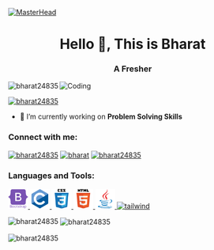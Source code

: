 [![MasterHead](https://drive.google.com/file/d/1O_VboAFLxdrafb1G-xeyHZeaJdsqhm4a/view?usp=sharing)](https://bharat24835.io)
<h1 align="center">Hello 👋, This is Bharat</h1>
<h3 align="center">A Fresher</h3>
<img border-radius=50%  align="right"alt="Coding"width="400"src="https://e7.pngegg.com/pngimages/740/255/png-clipart-magnifying-child-hand-thumbnail.png">


<p align="left"> <img src="https://komarev.com/ghpvc/?username=bharat24835&label=Profile%20views&color=0e75b6&style=flat" alt="bharat24835" /> </p>

<p align="left"> <a href="https://twitter.com/bharat24835" target="blank"><img src="https://img.shields.io/twitter/follow/bharat24835?logo=twitter&style=for-the-badge" alt="bharat24835" /></a> </p>

- 🔭 I’m currently working on **Problem Solving Skills**

<h3 align="left">Connect with me:</h3>
<p align="left">
<a href="https://twitter.com/bharat24835" target="blank"><img align="center" src="https://raw.githubusercontent.com/rahuldkjain/github-profile-readme-generator/master/src/images/icons/Social/twitter.svg" alt="bharat24835" height="30" width="40" /></a>
<a href="https://linkedin.com/in/bharat" target="blank"><img align="center" src="https://raw.githubusercontent.com/rahuldkjain/github-profile-readme-generator/master/src/images/icons/Social/linked-in-alt.svg" alt="bharat" height="30" width="40" /></a>
<a href="https://www.leetcode.com/bharat24835" target="blank"><img align="center" src="https://raw.githubusercontent.com/rahuldkjain/github-profile-readme-generator/master/src/images/icons/Social/leet-code.svg" alt="bharat24835" height="30" width="40" /></a>
</p>

<h3 align="left">Languages and Tools:</h3>
<p align="left"> <a href="https://getbootstrap.com" target="_blank" rel="noreferrer"> <img src="https://raw.githubusercontent.com/devicons/devicon/master/icons/bootstrap/bootstrap-plain-wordmark.svg" alt="bootstrap" width="40" height="40"/> </a> <a href="https://www.cprogramming.com/" target="_blank" rel="noreferrer"> <img src="https://raw.githubusercontent.com/devicons/devicon/master/icons/c/c-original.svg" alt="c" width="40" height="40"/> </a> <a href="https://www.w3schools.com/css/" target="_blank" rel="noreferrer"> <img src="https://raw.githubusercontent.com/devicons/devicon/master/icons/css3/css3-original-wordmark.svg" alt="css3" width="40" height="40"/> </a> <a href="https://www.w3.org/html/" target="_blank" rel="noreferrer"> <img src="https://raw.githubusercontent.com/devicons/devicon/master/icons/html5/html5-original-wordmark.svg" alt="html5" width="40" height="40"/> </a> <a href="https://www.java.com" target="_blank" rel="noreferrer"> <img src="https://raw.githubusercontent.com/devicons/devicon/master/icons/java/java-original.svg" alt="java" width="40" height="40"/> </a> <a href="https://tailwindcss.com/" target="_blank" rel="noreferrer"> <img src="https://www.vectorlogo.zone/logos/tailwindcss/tailwindcss-icon.svg" alt="tailwind" width="40" height="40"/> </a> </p>

<p><img align="left" src="https://github-readme-stats.vercel.app/api/top-langs?username=bharat24835&show_icons=true&locale=en&layout=compact" alt="bharat24835" /></p>

<p>&nbsp;<img align="center" src="https://github-readme-stats.vercel.app/api?username=bharat24835&show_icons=true&locale=en" alt="bharat24835" /></p>

<p><img align="center" src="https://github-readme-streak-stats.herokuapp.com/?user=bharat24835&" alt="bharat24835" /></p>
